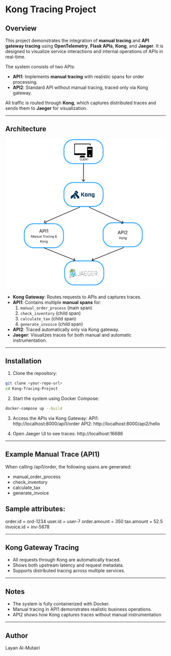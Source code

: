# Kong Tracing Project

## Overview
This project demonstrates the integration of **manual tracing** and **API gateway tracing** using **OpenTelemetry**, **Flask APIs**, **Kong**, and **Jaeger**. It is designed to visualize service interactions and internal operations of APIs in real-time.

The system consists of two APIs:
- **API1**: Implements **manual tracing** with realistic spans for order processing.
- **API2**: Standard API without manual tracing, traced only via Kong gateway.

All traffic is routed through **Kong**, which captures distributed traces and sends them to **Jaeger** for visualization.

---

## Architecture

   ![Diagram showing request flow through Kong, API1 with manual tracing, API2 with Kong-only tracing, ending in Jaeger](diagram.png)

- **Kong Gateway**: Routes requests to APIs and captures traces.
- **API1**: Contains multiple **manual spans** for:
  1. `manual_order_process` (main span)
  2. `check_inventory` (child span)
  3. `calculate_tax` (child span)
  4. `generate_invoice` (child span)
- **API2**: Traced automatically only via Kong gateway.
- **Jaeger**: Visualizes traces for both manual and automatic instrumentation.

---

## Installation

1. Clone the repository:

```bash
git clone <your-repo-url>
cd Kong-Tracing-Project
```
2. Start the system using Docker Compose:
```bash
docker-compose up --build
```

3. Access the APIs via Kong Gateway:
 API1: http://localhost:8000/api1/order
 API2: http://localhost:8000/api2/hello

4. Open Jaeger UI to see traces:
 http://localhost:16686

---

## Example Manual Trace (API1)

When calling /api1/order, the following spans are generated:
- manual_order_process
- check_inventory
- calculate_tax
- generate_invoice

## Sample attributes:
order.id = ord-1234
user.id = user-7
order.amount = 350
tax.amount = 52.5
invoice.id = inv-5678

---
## Kong Gateway Tracing
- All requests through Kong are automatically traced.
- Shows both upstream latency and request metadata.
- Supports distributed tracing across multiple services.
---
## Notes
- The system is fully containerized with Docker.
- Manual tracing in API1 demonstrates realistic business operations.
- API2 shows how Kong captures traces without manual instrumentation
---
## Author
Layan Al-Mutairi